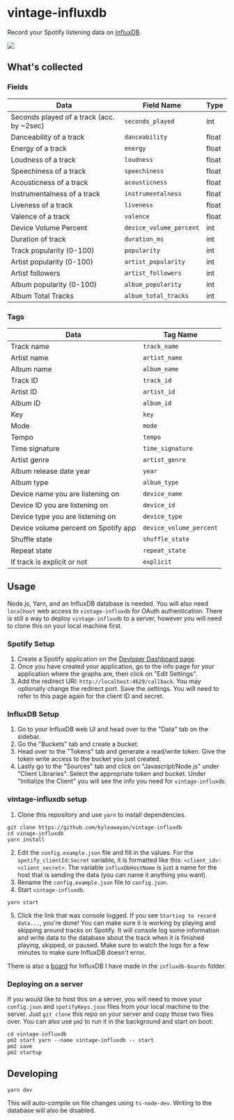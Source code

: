 # vintage-influxdb

Record your Spotify listening data on [InfluxDB](https://www.influxdata.com/).

![](https://cdn.discordapp.com/attachments/820803676502753281/843664678466093096/unknown.png)

## What's collected

### Fields

| Data                                      | Field Name              | Type  |
| ----------------------------------------- | ----------------------- | ----- |
| Seconds played of a track (acc. by ~2sec) | `seconds_played`        | int   |
| Danceability of a track                   | `danceability`          | float |
| Energy of a track                         | `energy`                | float |
| Loudness of a track                       | `loudness`              | float |
| Speechiness of a track                    | `speechiness`           | float |
| Acousticness of a track                   | `acousticness`          | float |
| Instrumentalness of a track               | `instrumentalness`      | float |
| Liveness of a track                       | `liveness`              | float |
| Valence of a track                        | `valence`               | float |
| Device Volume Percent                     | `device_volume_percent` | int   |
| Duration of track                         | `duration_ms`           | int   |
| Track popularity (0-100)                  | `popularity`            | int   |
| Artist popularity (0-100)                 | `artist_popularity`     | int   |
| Artist followers                          | `artist_followers`      | int   |
| Album popularity (0-100)                  | `album_popularity`      | int   |
| Album Total Tracks                        | `album_total_tracks`    | int   |

### Tags

| Data                                 | Tag Name                |
| ------------------------------------ | ----------------------- |
| Track name                           | `track_name`            |
| Artist name                          | `artist_name`           |
| Album name                           | `album_name`            |
| Track ID                             | `track_id`              |
| Artist ID                            | `artist_id`             |
| Album ID                             | `album_id`              |
| Key                                  | `key`                   |
| Mode                                 | `mode`                  |
| Tempo                                | `tempo`                 |
| Time signature                       | `time_signature`        |
| Artist genre                         | `artist_genre`          |
| Album release date year              | `year`                  |
| Album type                           | `album_type`            |
| Device name you are listening on     | `device_name`           |
| Device ID you are listening on       | `device_id`             |
| Device type you are listening on     | `device_type`           |
| Device volume percent on Spotify app | `device_volume_percent` |
| Shuffle state                        | `shuffle_state`         |
| Repeat state                         | `repeat_state`          |
| If track is explicit or not          | `explicit`              |

## Usage

Node.js, Yarn, and an InfluxDB database is needed. You will also need `localhost` web access to `vintage-influxdb` for OAuth authentication. There is still a way to deploy `vintage-influxdb` to a server, however you will need to clone this on your local machine first.

### Spotify Setup

1. Create a Spotify application on the [Devloper Dashboard page](https://developer.spotify.com/dashboard/).
2. Once you have created your application, go to the info page for your application where the graphs are, then click on "Edit Settings".
3. Add the redirect URI: `http://localhost:4629/callback`. You may optionally change the redirect port. Save the settings. You will need to refer to this page again for the client ID and secret.

### InfluxDB Setup

1. Go to your InfluxDB web UI and head over to the "Data" tab on the sidebar.
2. Go the "Buckets" tab and create a bucket.
3. Head over to the "Tokens" tab and generate a read/write token. Give the token write access to the bucket you just created.
4. Lastly go to the "Sources" tab and click on "Javascript/Node.js" under "Client Libraries". Select the appropriate token and bucket. Under "Initialize the Client" you will see the info you need for `vintage-influxdb`.

### vintage-influxdb setup

1. Clone this repository and use `yarn` to install dependencies.

```
git clone https://github.com/kyleawayan/vintage-influxdb
cd vinage-influxdb
yarn install
```

2. Edit the `config.example.json` file and fill in the values. For the `spotify_clientId:Secret` variable, it is formatted like this: `<client_id>:<client_secret>`. The variable `influxDbHostName` is just a name for the host that is sending the data (you can name it anything you want).
3. Rename the `config.example.json` file to `config.json`.
4. Start `vintage-influxdb`.

```
yarn start
```

5. Click the link that was console logged. If you see `Starting to record data...`, you're done! You can make sure it is working by playing and skipping around tracks on Spotify. It will console log some information and write data to the database about the track when it is finished playing, skipped, or paused. Make sure to watch the logs for a few minutes to make sure InfluxDB doesn't error.

There is also a [board](https://github.com/kyleawayan/vintage-influxdb/blob/main/influxdb-boards/overview.json) for InfluxDB I have made in the `influxdb-boards` folder.

### Deploying on a server

If you would like to host this on a server, you will need to move your `config.json` and `spotifyKeys.json` files from your local machine to the server. Just `git clone` this repo on your server and copy those two files over. You can also use `pm2` to run it in the background and start on boot:

```
cd vintage-influxdb
pm2 start yarn --name vintage-influxdb -- start
pm2 save
pm2 startup
```

## Developing

```
yarn dev
```

This will auto-compile on file changes using `ts-node-dev`. Writing to the database will also be disabled.
